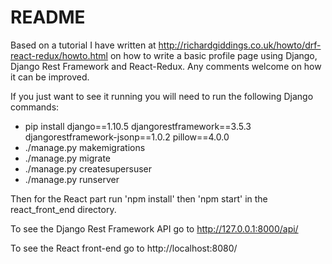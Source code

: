# README

Based on a tutorial I have written at http://richardgiddings.co.uk/howto/drf-react-redux/howto.html on how to write a basic profile page using Django, Django Rest Framework and React-Redux. Any comments welcome on how it can be improved.

If you just want to see it running you will need to run the following Django commands:
- pip install django==1.10.5 djangorestframework==3.5.3 djangorestframework-jsonp==1.0.2 pillow==4.0.0
- ./manage.py makemigrations
- ./manage.py migrate
- ./manage.py createsupersuser
- ./manage.py runserver

Then for the React part run 'npm install' then 'npm start' in the react_front_end directory.

To see the Django Rest Framework API go to http://127.0.0.1:8000/api/

To see the React front-end go to http://localhost:8080/
